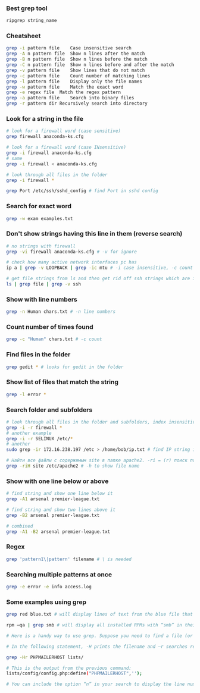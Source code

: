 ### Best grep tool

```bash
ripgrep string_name
```

### Cheatsheet

```bash
grep -i pattern file	Case insensitive search
grep -A n pattern file	Show n lines after the match
grep -B n pattern file	Show n lines before the match
grep -C n pattern file	Show n lines before and after the match
grep -v pattern file	Show lines that do not match
grep -c pattern file	Count number of matching lines
grep -l pattern file	Display only the file names
grep -w pattern file	Match the exact word
grep -e regex file	Match the regex pattern
grep -a pattern file	Search into binary files
grep -r pattern dir	Recursively search into directory
```

### Look for a string in the file

```bash
# look for a firewall word (case sensitive)
grep firewall anaconda-ks.cfg

# look for a firewall word (case INsensitive)
grep -i firewall anaconda-ks.cfg
# same
grep -i firewall < anaconda-ks.cfg 

# look through all files in the folder
grep -i firewall *

grep Port /etc/ssh/sshd_config # find Port in sshd config
```

### Search for exact word

```bash
grep -w exam examples.txt
```

### Don't show strings having this line in them (reverse search)

```bash
# no strings with firewall
grep -vi firewall anaconda-ks.cfg # -v for ignore

# check how many active network interfaces pc has
ip a | grep -v LOOPBACK | grep -ic mtu # -i case insensitive, -c count

# get file strings from ls and then get rid off ssh strings which are in file strings
ls | grep file | grep -v ssh 
```

### Show with line numbers

```bash
grep -n Human chars.txt # -n line numbers
```

### Count number of times found

```bash
grep -c "Human" chars.txt # -c count
```

### Find files in the folder

```bash
grep gedit * # looks for gedit in the folder
```

### Show list of files that match the string

```bash
grep -l error *
```

### Search folder and subfolders

```bash
# look through all files in the folder and subfolders, index insensitive
grep -i -r firewall * 
# another example
grep -i -r SELINUX /etc/*
# another
sudo grep -ir 172.16.238.197 /etc > /home/bob/ip.txt # find IP string in /etc dir and redirect to ip file

# Найти все файлы с содержимым site в папке apache2. -ri = (r) поиск по директории и во всех вложенных папках + игнорируя индексацию (i)
grep -riH site /etc/apache2 # -h to show file name
```

### Show with one line below or above

```bash
# find string and show one line below it
grep -A1 arsenal premier-league.txt 

# find string and show two lines above it
grep -B2 arsenal premier-league.txt

# combined
grep -A1 -B2 arsenal premier-league.txt
```

### Regex

```bash
grep 'pattern1\|pattern' filename # \ is needed
```

### Searching multiple patterns at once

```bash
grep -e error -e info access.log
```

### Some examples using grep

```bash
grep red blue.txt # will display lines of text from the blue file that contain the word “red”

rpm –qa | grep smb # will display all installed RPMs with “smb” in their name

# Here is a handy way to use grep. Suppose you need to find a file (or files) containing a particular text string. Use the grep with the –r and –H options to find all files containing that particular string (remember that everything in Linux is case sensitive). By default, grep only prints the text string. If you are looking for files containing the text string, you must tell grep to print the filename, too. The –H command does that.

# In the following statement, -H prints the filename and –r searches recursively from the starting point (lists/) for the text string PHPMAILERHOST:

grep -Hr PHPMAILERHOST lists/

# This is the output from the previous command:
lists/config/config.php:define("PHPMAILERHOST",'');

# You can include the option “n” in your search to display the line number in the file where the string appears.  
```
